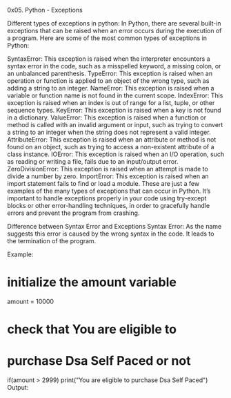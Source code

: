 0x05. Python - Exceptions

Different types of exceptions in python:
In Python, there are several built-in exceptions that can be raised when an error occurs during the execution of a program. Here are some of the most common types of exceptions in Python:

SyntaxError: This exception is raised when the interpreter encounters a syntax error in the code, such as a misspelled keyword, a missing colon, or an unbalanced parenthesis.
TypeError: This exception is raised when an operation or function is applied to an object of the wrong type, such as adding a string to an integer.
NameError: This exception is raised when a variable or function name is not found in the current scope.
IndexError: This exception is raised when an index is out of range for a list, tuple, or other sequence types.
KeyError: This exception is raised when a key is not found in a dictionary.
ValueError: This exception is raised when a function or method is called with an invalid argument or input, such as trying to convert a string to an integer when the string does not represent a valid integer.
AttributeError: This exception is raised when an attribute or method is not found on an object, such as trying to access a non-existent attribute of a class instance.
IOError: This exception is raised when an I/O operation, such as reading or writing a file, fails due to an input/output error.
ZeroDivisionError: This exception is raised when an attempt is made to divide a number by zero.
ImportError: This exception is raised when an import statement fails to find or load a module.
These are just a few examples of the many types of exceptions that can occur in Python. It’s important to handle exceptions properly in your code using try-except blocks or other error-handling techniques, in order to gracefully handle errors and prevent the program from crashing.

Difference between Syntax Error and Exceptions
Syntax Error: As the name suggests this error is caused by the wrong syntax in the code. It leads to the termination of the program. 

Example: 


# initialize the amount variable 
amount = 10000
  
# check that You are eligible to 
#  purchase Dsa Self Paced or not 
if(amount > 2999) 
print("You are eligible to purchase Dsa Self Paced") 
Output:
